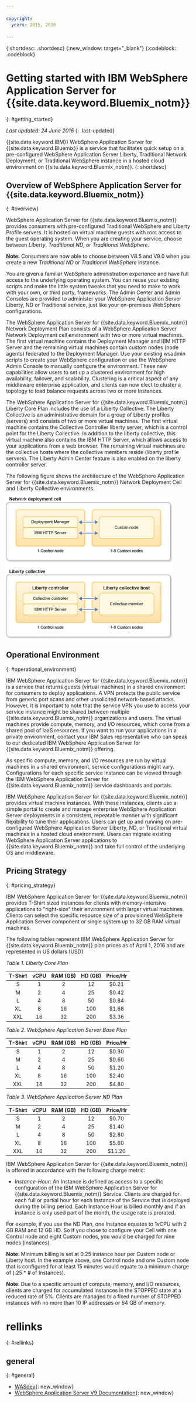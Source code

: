 ```yaml
---

copyright:
  years: 2015, 2016

---
```


{:shortdesc: .shortdesc}
{:new_window: target="_blank"}
{:codeblock: .codeblock}

# Getting started with IBM WebSphere Application Server for {{site.data.keyword.Bluemix_notm}}
{: #getting_started}

*Last updated: 24 June 2016*
{: .last-updated}

{{site.data.keyword.IBM}} WebSphere Application Server for {{site.data.keyword.Bluemix}} is a service that facilitates quick setup on a pre-configured WebSphere Application Server Liberty, Traditional Network Deployment, or Traditional WebSphere instance in a hosted cloud environment on {{site.data.keyword.Bluemix_notm}}.
{: shortdesc}

## Overview of WebSphere Application Server for {{site.data.keyword.Bluemix_notm}}
{: #overview}

WebSphere Application Server for {{site.data.keyword.Bluemix_notm}} provides consumers with pre-configured Traditional WebSphere and Liberty Profile servers. It is hosted on virtual machine guests with root access to the guest operating system. When you are creating your service, choose between _Liberty_, _Traditional ND_, or _Traditional WebSphere_.

**Note:** Consumers are now able to choose between V8.5 and V9.0 when you create a new _Traditional ND_ or _Traditional WebSphere_ instance.

You are given a familiar WebSphere administration experience and have full access to the underlying operating system. You can reuse your existing scripts and make the little system tweaks that you need to make to work with your own, or third party, frameworks. The Admin Center and Admin Consoles are provided to administer your WebSphere Application Server Liberty, ND or Traditional service, just like your on-premises WebSphere configurations.

The WebSphere Application Server for {{site.data.keyword.Bluemix_notm}} Network Deployment Plan consists of a WebSphere Application Server Network Deployment cell environment with two or more virtual machines. The first virtual machine contains the Deployment Manager and IBM HTTP Server and the remaining virtual machines contain custom nodes (node agents) federated to the Deployment Manager. Use your existing wsadmin scripts to create your WebSphere configuration or use the WebSphere Admin Console to manually configure the environment. These new capabilities allow users to set up a clustered environment for high availability, failover, and scalability. Clustering is a critical aspect of any middleware enterprise application, and clients can now elect to cluster a topology to load balance requests across two or more Instances.

The WebSphere Application Server for {{site.data.keyword.Bluemix_notm}} Liberty Core Plan includes the use of a Liberty Collective. The Liberty Collective is an administrative domain for a group of Liberty profiles (servers) and consists of two or more virtual machines. The first virtual machine contains the Collective Controller liberty server, which is a control point for the Liberty Collective. In addition to the liberty collective, this virtual machine also contains the IBM HTTP Server, which allows access to your applications from a web browser. The remaining virtual machines are the collective hosts where the collective members reside (liberty profile servers). The Liberty Admin Center feature is also enabled on the liberty controller server.

The following figure shows the architecture of the WebSphere Application Server for {{site.data.keyword.Bluemix_notm}} Network Deployment Cell and Liberty Collective environments.

![Figure1. Architecture of Network deployment cell and Liberty collective](images/CellCollectiveDiagram.gif)

## Operational Environment
{: #operational_environment}

IBM WebSphere Application Server for {{site.data.keyword.Bluemix_notm}} is a service that returns guests (virtual machines) in a shared environment for consumers to deploy applications. A VPN protects the public service from generic port scans and other unsolicited network-based attacks. However, it is important to note that the service VPN you use to access your service instance might be shared between multiple {{site.data.keyword.Bluemix_notm}} organizations and users. The virtual machines provide compute, memory, and I/O resources, which come from a shared pool of IaaS resources. If you want to run your applications in a private environment, contact your IBM Sales representative who can speak to our dedicated IBM WebSphere Application Server for {{site.data.keyword.Bluemix_notm}} offering.

As specific compute, memory, and I/O resources are run by virtual machines in a shared environment, service configurations might vary. Configurations for each specific service instance can be viewed through the IBM WebSphere Application Server for {{site.data.keyword.Bluemix_notm}} service dashboards and portals.

IBM WebSphere Application Server for {{site.data.keyword.Bluemix_notm}} provides virtual machine instances. With these instances, clients use a simple portal to create and manage enterprise WebSphere Application Server deployments in a consistent, repeatable manner with significant flexibility to tune their applications. Users can get up and running on pre-configured WebSphere Application Server Liberty, ND, or Traditional virtual machines in a hosted cloud environment. Users can migrate existing WebSphere Application Server applications to {{site.data.keyword.Bluemix_notm}} and take full control of the underlying OS and middleware.

## Pricing Strategy
{: #pricing_strategy}

IBM WebSphere Application Server for {{site.data.keyword.Bluemix_notm}} provides T-Shirt sized instances for clients with memory-intensive applications to "right-size" their environment with larger virtual machines. Clients can select the specific resource size of a provisioned WebSphere Application Server component or single system up to 32 GB RAM virtual machines.

The following tables represent IBM WebSphere Application Server for {{site.data.keyword.Bluemix_notm}} plan prices as of April 1, 2016 and are represented in US dollars (USD).

*Table 1. Liberty Core Plan*

| **T-Shirt** | **vCPU** | **RAM (GB)** | **HD (GB)** | **Price/Hr** |       
|:-------------:|:----------:|:--------------:|:-------------:|:--------------:|
| S | 1 | 2 | 12 | $0.21 |
| M | 2 | 4 | 25 | $0.42 |
| L | 4 | 8 | 50 | $0.84 |
| XL | 8 | 16 | 100 | $1.68 |
| XXL | 16 | 32 | 200 | $3.36 |

*Table 2. WebSphere Application Server Base Plan*

| **T-Shirt** | **vCPU** | **RAM (GB)** | **HD (GB)** | **Price/Hr** |       
|:-------------:|:----------:|:--------------:|:-------------:|:--------------:|
| S | 1 | 2 | 12 | $0.30 |
| M | 2 | 4 | 25 | $0.60 |
| L | 4 | 8 | 50 | $1.20 |
| XL | 8 | 16 | 100 | $2.40 |
| XXL | 16 | 32 | 200 | $4.80 |

*Table 3. WebSphere Application Server ND Plan*

| **T-Shirt** | **vCPU** | **RAM (GB)** | **HD (GB)** | **Price/Hr** |       
|:-------------:|:----------:|:--------------:|:-------------:|:--------------:|
| S | 1 | 2 | 12 | $0.70 |
| M | 2 | 4 | 25 | $1.40 |
| L | 4 | 8 | 50 | $2.80 |
| XL | 8 | 16 | 100 | $5.60 |
| XXL | 16 | 32 | 200 | $11.20 |

<p></p>

IBM WebSphere Application Server for {{site.data.keyword.Bluemix_notm}} is offered in accordance with the following charge metric:

*  *Instance-Hour*: An Instance is defined as access to a specific configuration of the IBM WebSphere Application Server for {{site.data.keyword.Bluemix_notm}} Service. Clients are charged for each full or partial hour for each Instance of the Service that is deployed during the billing period. Each Instance Hour is billed monthly and if an instance is only used part of the month, the usage rate is prorated.

For example, if you use the ND Plan, one Instance equates to 1vCPU with 2 GB RAM and 12 GB HD. So if you chose to configure your Cell with one Control node and eight Custom nodes, you would be charged for nine nodes (instances).

**Note**: Minimum billing is set at 0.25 instance hour per Custom node or Liberty host. In the example above, one Control node and one Custom node that is configured for at least 15 minutes would equate to a minimum charge of (.25 * # of Instances).

**Note**: Due to a specific amount of compute, memory, and I/O resources, clients are charged for accumulated instances in the STOPPED state at a reduced rate of 5%. Clients are managed to a fixed number of STOPPED instances with no more than 10 IP addresses or 64 GB of memory.

# rellinks
{: #rellinks}
## general
{: #general}
* [WASdev](https://developer.ibm.com/wasdev/){: new_window}
* [WebSphere Application Server V9 Documentation](http://www.ibm.com/support/knowledgecenter/SSEQTP_9.0.0/as_ditamaps/was900_welcome_base.html){: new_window}
